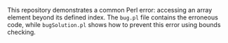 This repository demonstrates a common Perl error: accessing an array element beyond its defined index. The `bug.pl` file contains the erroneous code, while `bugSolution.pl` shows how to prevent this error using bounds checking.